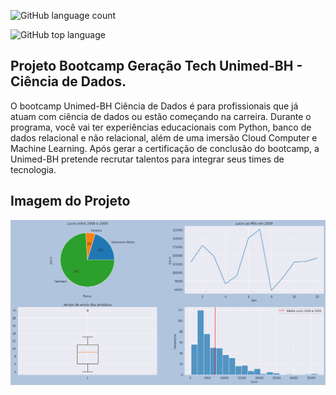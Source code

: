 ![GitHub language count](https://img.shields.io/github/languages/count/jeffersonASilva/Gera-o-Tech-Unimed-BH---Ci-ncia-de-Dados)

![GitHub top language](https://img.shields.io/github/languages/top/jeffersonASIlva/Gera-o-Tech-Unimed-BH---Ci-ncia-de-Dados)

## Projeto Bootcamp Geração Tech Unimed-BH - Ciência de Dados.

O bootcamp Unimed-BH Ciência de Dados é para profissionais que já atuam com ciência de dados ou estão começando na carreira. Durante o programa, você vai ter experiências educacionais com Python, banco de dados relacional e não relacional, além de uma imersão Cloud Computer e Machine Learning. Após gerar a certificação de conclusão do bootcamp, a Unimed-BH pretende recrutar talentos para integrar seus times de tecnologia.

## Imagem do Projeto

<img src="https://github.com/jeffersonAsilva/Gera-o-Tech-Unimed-BH---Ci-ncia-de-Dados/blob/main/slide.png">
